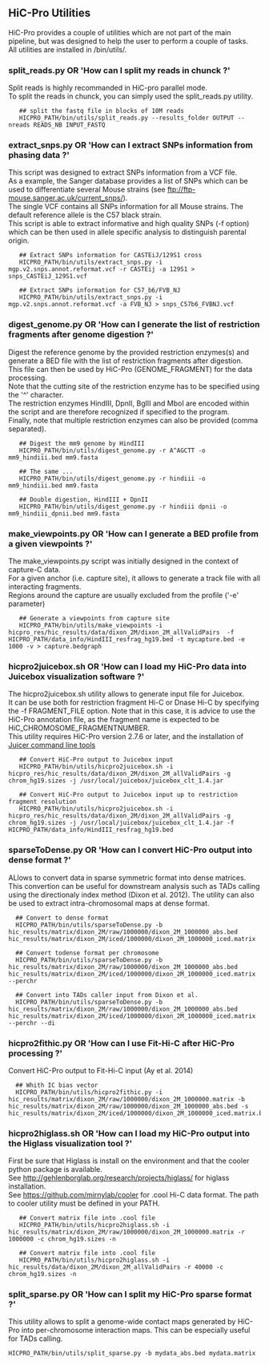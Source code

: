 ## HiC-Pro Utilities

HiC-Pro provides a couple of utilities which are not part of the main pipeline, but was designed to help the user to perform a couple of tasks.  
All utilities are installed in /bin/utils/.


### split_reads.py OR 'How can I split my reads in chunck ?'

Split reads is highly recommanded in HiC-pro parallel mode.  
To split the reads in chunck, you can simply used the split_reads.py utility.

```
   ## split the fastq file in blocks of 10M reads
   HICPRO_PATH/bin/utils/split_reads.py --results_folder OUTPUT --nreads READS_NB INPUT_FASTQ
```

### extract_snps.py OR 'How can I extract SNPs information from phasing data ?'

This script was designed to extract SNPs information from a VCF file.  
As a example, the Sanger database provides a list of SNPs which can be used to differentiate several Mouse strains (see ftp://ftp-mouse.sanger.ac.uk/current_snps/).  
The single VCF contains all SNPs information for all Mouse strains. The default reference allele is the C57 black strain.  
This script is able to extract informative and high quality SNPs (-f option) which can be then used in allele specific analysis to distinguish parental origin.

```
   ## Extract SNPs information for CASTEiJ/129S1 cross
   HICPRO_PATH/bin/utils/extract_snps.py -i mgp.v2.snps.annot.reformat.vcf -r CASTEij -a 129S1 > snps_CASTEiJ_129S1.vcf

   ## Extract SNPs information for C57_b6/FVB_NJ
   HICPRO_PATH/bin/utils/extract_snps.py -i mgp.v2.snps.annot.reformat.vcf -a FVB_NJ > snps_C57b6_FVBNJ.vcf
```

### digest_genome.py OR 'How can I generate the list of restriction fragments after genome digestion ?'

Digest the reference genome by the provided restriction enzymes(s) and generate a BED file with the list of restriction fragments after digestion.  
This file can then be used by HiC-Pro (GENOME_FRAGMENT) for the data processing.  
Note that the cutting site of the restriction enzyme has to be specified using the '^' character.  
The restriction enzymes HindIII, DpnII, BglII and MboI are encoded within the script and are therefore recognized if specified to the program.  
Finally, note that multiple restriction enzymes can also be provided (comma separated).  

```
   ## Digest the mm9 genome by HindIII
   HICPRO_PATH/bin/utils/digest_genome.py -r A^AGCTT -o mm9_hindiii.bed mm9.fasta

   ## The same ...
   HICPRO_PATH/bin/utils/digest_genome.py -r hindiii -o mm9_hindiii.bed mm9.fasta

   ## Double digestion, HindIII + DpnII
   HICPRO_PATH/bin/utils/digest_genome.py -r hindiii dpnii -o mm9_hindiii_dpnii.bed mm9.fasta
```


### make_viewpoints.py OR 'How can I generate a BED profile from a given viewpoints ?'

The make_viewpoints.py script was initially designed in the context of capture-C data.  
For a given anchor (i.e. capture site), it allows to generate a track file with all interacting fragments.  
Regions around the capture are usually excluded from the profile ('-e' parameter)

```
   ## Generate a viewpoints from capture site
   HICPRO_PATH/bin/utils/make_viewpoints -i hicpro_res/hic_results/data/dixon_2M/dixon_2M_allValidPairs  -f HICPRO_PATH/data_info/HindIII_resfrag_hg19.bed -t mycapture.bed -e 1000 -v > capture.bedgraph
```

### hicpro2juicebox.sh OR 'How can I load my HiC-Pro data into Juicebox visualization software ?'

The hicpro2juicebox.sh utility allows to generate input file for Juicebox.  
It can be use both for restriction fragment Hi-C or Dnase Hi-C by specifying the -f FRAGMENT_FILE option. Note that in this case, it is advice to use the HiC-Pro annotation file, as the fragment name is expected to be HiC_CHROMOSOME_FRAGMENTNUMBER.  
This utility requires HiC-Pro version 2.7.6 or later, and the installation of [Juicer command line tools](https://github.com/theaidenlab/juicer/wiki/Download)

```
   ## Convert HiC-Pro output to Juicebox input
   HICPRO_PATH/bin/utils/hicpro2juicebox.sh -i hicpro_res/hic_results/data/dixon_2M/dixon_2M_allValidPairs -g chrom_hg19.sizes -j /usr/local/juicebox/juicebox_clt_1.4.jar

   ## Convert HiC-Pro output to Juicebox input up to restriction fragment resolution
   HICPRO_PATH/bin/utils/hicpro2juicebox.sh -i hicpro_res/hic_results/data/dixon_2M/dixon_2M_allValidPairs -g chrom_hg19.sizes -j /usr/local/juicebox/juicebox_clt_1.4.jar -f  HICPRO_PATH/data_info/HindIII_resfrag_hg19.bed
```

### sparseToDense.py OR 'How can I convert HiC-Pro output into dense format ?'

ALlows to convert data in sparse symmetric format into dense matrices. This convertion can be useful for downstream analysis such as TADs calling using the directionaly index method (Dixon et al. 2012). The utility can also be used to extract intra-chromosomal maps at dense format.

```
  ## Convert to dense format
  HICPRO_PATH/bin/utils/sparseToDense.py -b hic_results/matrix/dixon_2M/raw/1000000/dixon_2M_1000000_abs.bed hic_results/matrix/dixon_2M/iced/1000000/dixon_2M_1000000_iced.matrix

  ## Convert todense format per chromosome
  HICPRO_PATH/bin/utils/sparseToDense.py -b hic_results/matrix/dixon_2M/raw/1000000/dixon_2M_1000000_abs.bed hic_results/matrix/dixon_2M/iced/1000000/dixon_2M_1000000_iced.matrix --perchr

  ## Convert into TADs caller input from Dixon et al.
  HICPRO_PATH/bin/utils/sparseToDense.py -b hic_results/matrix/dixon_2M/raw/1000000/dixon_2M_1000000_abs.bed hic_results/matrix/dixon_2M/iced/1000000/dixon_2M_1000000_iced.matrix --perchr --di
```

### hicpro2fithic.py OR 'How can I use Fit-Hi-C after HiC-Pro processing ?'

Convert HiC-Pro output to Fit-Hi-C input (Ay et al. 2014)

```
  ## Whith IC bias vector
  HICPRO_PATH/bin/utils/hicpro2fithic.py -i hic_results/matrix/dixon_2M/raw/1000000/dixon_2M_1000000.matrix -b hic_results/matrix/dixon_2M/raw/1000000/dixon_2M_1000000_abs.bed -s hic_results/matrix/dixon_2M/iced/1000000/dixon_2M_1000000_iced.matrix.biases
```

### hicpro2higlass.sh OR 'How can I load my HiC-Pro output into the Higlass visualization tool ?'

First be sure that Higlass is install on the environment and that the cooler python package is available.  
See http://gehlenborglab.org/research/projects/higlass/ for higlass installation.  
See https://github.com/mirnylab/cooler for .cool Hi-C data format. The path to cooler utility must be defined in your PATH.

```
   ## Convert matrix file into .cool file
   HICPRO_PATH/bin/utils/hicpro2higlass.sh -i hic_results/matrix/dixon_2M/raw/1000000/dixon_2M_1000000.matrix -r 1000000 -c chrom_hg19.sizes -n

   ## Convert matrix file into .cool file
   HICPRO_PATH/bin/utils/hicpro2higlass.sh -i hic_results/data/dixon_2M/dixon_2M_allValidPairs -r 40000 -c chrom_hg19.sizes -n
```

### split_sparse.py OR 'How can I split my HiC-Pro sparse format ?'

This utility allows to split a genome-wide contact maps generated by HiC-Pro into per-chromosome interaction maps.
This can be especially useful for TADs calling.

```
HICPRO_PATH/bin/utils/split_sparse.py -b mydata_abs.bed mydata.matrix
```
